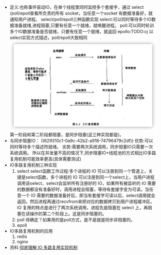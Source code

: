 - 定义:也称事件驱动IO，在单个线程里同时监控多个套接字，通过 select /poll/epoll查看所负责的所有 socket，当任意一个socket 有数据准备好，就通知用户进程。
  select/poll/epoll三种函数实现
  select:可以同时等待多个IO数据准备就绪,进程阻塞,只要有任意一个就绪，就唤醒进程。
  poll:可以同时轮训多个IO数据准备是否就绪，只要有任意一个就绪，就返回
  epollo:TODO:cj
  以select实现方式描述，poll/epoll大致相同
  ![select实现方式IO多路复用.png](../assets/image_1653824421764_0.png)
  第一阶段和第二阶段都阻塞，是同步阻塞(这三种实现都是)。
- 与同步阻塞IO：
  ((629310c1-0a9c-42b2-a918-74796479c2df)) 
  优势:可以同时等待多个描述符就绪。
  劣势:需要两次系统调用，同步阻塞IO只需要一次系统调用。
  所以在并发量不高的情况下,同步阻塞IO+线程池的方式相比IO多路复用机制可能效率更高(具体需要测试)
- IO多路复用机制三种实现
  1. select 
  select函数工作过程:多个进程的 IO 可以注册到同一个管道上，关键是select函数，多个进程的 IO 可以注册到同一个select上，当用户进程调用该select，select会监听所有注册好的 IO，如果所有被监听的 IO 需要的数据都没有准备好时，调用进程会阻塞，等待有套接字变为可读。当任意一个 IO 需要的数据准备好后，即当有套接字可读以后，select调用就会返回，然后进程再通过recvfrom来把对应的数据拷贝到用户进程缓冲区。
  IO 复用的特点是进行了两次系统调用，进程先是阻塞在 select 上，再阻塞在读操作的第二个阶段上。这是同步阻塞的。
  2. poll
  待确定？如果用的是poll方式，是不是就是同步非阻塞的。
  3. epoll
- IO多路复用机制的应用
  1. redis
  2. nginx
- 资料
  [彻底理解 IO 多路复用实现机制](https://juejin.cn/post/6882984260672847879)